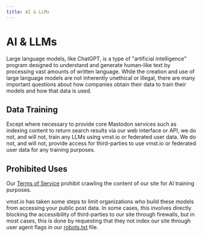 ```yaml
---
title: AI & LLMs
---
```


# AI & LLMs

Large language models, like ChatGPT, is a type of "artificial intelligence" program designed to understand and generate human-like text by processing vast amounts of written language.
While the creation and use of large language models are not inherently unethical or illegal, there are many important questions about how companies obtain their data to train their models and how that data is used.

## Data Training

Except where necessary to provide core Mastodon services such as indexing content to return search results via our web interface or API, we do not, and will not, train any LLMs using vmst.io or federated user data.
We do not, and will not, provide access for third-parties to use vmst.io or federated user data for any training purposes.

## Prohibited Uses

Our [Terms of Service](https://vmst.io/terms-of-service) prohibit crawling the content of our site for AI training purposes.

vmst.io has taken some steps to limit organizations who build these models from accessing your public post data.
In some cases, this involves directly blocking the accessibility of third-parties to our site through firewalls, but in most cases, this is done by requesting that they not index our site through user agent flags in our [robots.txt](https://vmst.io/robots.txt) file.